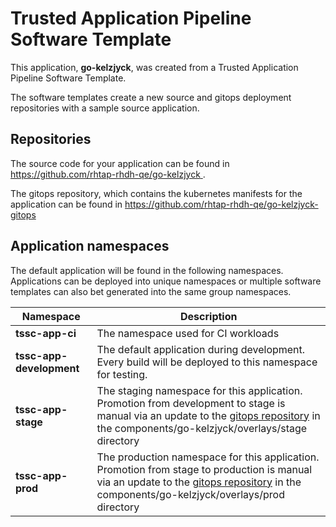 # Trusted Application Pipeline Software Template

This application, **go-kelzjyck**, was created from a Trusted Application Pipeline Software Template.

The software templates create a new source and gitops deployment repositories with a sample source application. 

## Repositories

The source code for your application can be found in [https://github.com/rhtap-rhdh-qe/go-kelzjyck ](https://github.com/rhtap-rhdh-qe/go-kelzjyck ).
 
The gitops repository, which contains the kubernetes manifests for the application can be found in 
[https://github.com/rhtap-rhdh-qe/go-kelzjyck-gitops ](https://github.com/rhtap-rhdh-qe/go-kelzjyck-gitops ) 

## Application namespaces 

The default application will be found in the following namespaces. Applications can be deployed into unique namespaces or multiple software templates can also bet generated into the same group namespaces.  

|  Namespace   |  Description   |  
| -------- | -------- |
| **tssc-app-ci** | The namespace used for CI workloads |
| **tssc-app-development** | The default application during development. Every build will be deployed to this namespace for testing. |
| **tssc-app-stage** | The staging namespace for this application. Promotion from development to stage is manual via an update to the [gitops repository](https://github.com/rhtap-rhdh-qe/go-kelzjyck-gitops ) in the components/go-kelzjyck/overlays/stage directory |
| **tssc-app-prod** | The production namespace for this application. Promotion from stage to production is manual via an update to the [gitops repository](https://github.com/rhtap-rhdh-qe/go-kelzjyck-gitops ) in the components/go-kelzjyck/overlays/prod directory |